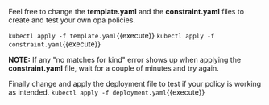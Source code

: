 Feel free to change the **template.yaml** and the **constraint.yaml** files to create and test your own opa policies. 

`kubectl apply -f template.yaml`{{execute}}
`kubectl apply -f constraint.yaml`{{execute}}

**NOTE:** If any "no matches for kind" error shows up when applying the **constraint.yaml** file, wait for a couple of minutes and try again.

Finally change and apply the deployment file to test if your policy is working as intended.
`kubectl apply -f deployment.yaml`{{execute}}
